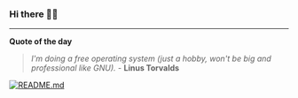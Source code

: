 ### Hi there 👋🏻


---

**Quote of the day**

> *I'm doing a free operating system (just a hobby, won't be big and professional like GNU).* - **Linus Torvalds** 

[![README.md](https://github.com/marcolovazzano/marcolovazzano/actions/workflows/readme.yml/badge.svg)](https://github.com/marcolovazzano/marcolovazzano/actions/workflows/readme.yml)
